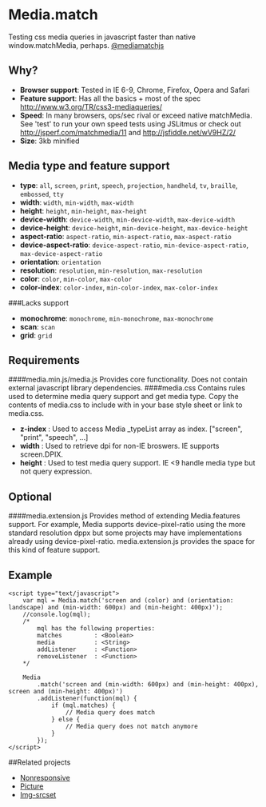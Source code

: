 Media.match
===========

Testing css media queries in javascript faster than native window.matchMedia, perhaps. [@mediamatchjs](https://twitter.com/mediamatchjs)

Why?
---
* **Browser support**: Tested in IE 6-9, Chrome, Firefox, Opera and Safari
* **Feature support**: Has all the basics + most of the spec http://www.w3.org/TR/css3-mediaqueries/
* **Speed**: In many browsers, ops/sec rival or exceed native matchMedia. See 'test' to run your own speed tests using JSLitmus or check out http://jsperf.com/matchmedia/11 and http://jsfiddle.net/wV9HZ/2/
* **Size**: 3kb minified

Media type and feature support
---
* **type**:                 `all`, `screen`, `print`, `speech`, `projection`, `handheld`, `tv`, `braille`, `embossed`, `tty`
* **width**:                `width`, `min-width`, `max-width`
* **height**:               `height`, `min-height`, `max-height`
* **device-width**:         `device-width`, `min-device-width`, `max-device-width`
* **device-height**:        `device-height`, `min-device-height`, `max-device-height`
* **aspect-ratio**:         `aspect-ratio`, `min-aspect-ratio`, `max-aspect-ratio`
* **device-aspect-ratio**:  `device-aspect-ratio`, `min-device-aspect-ratio`, `max-device-aspect-ratio`
* **orientation**:          `orientation`
* **resolution**:           `resolution`, `min-resolution`, `max-resolution`
* **color**:                `color`, `min-color`, `max-color`
* **color-index**:          `color-index`, `min-color-index`, `max-color-index`

###Lacks support
* **monochrome**:           `monochrome`, `min-monochrome`, `max-monochrome`
* **scan**: `scan`
* **grid**: `grid`

Requirements
---
####media.min.js/media.js
Provides core functionality. Does not contain external javascript library dependencies.
####media.css
Contains rules used to determine media query support and get media type. Copy the contents of media.css to include with in your base style sheet or link to media.css.
* **z-index** : Used to access Media _typeList array as index. ["screen", "print", "speech", ...]
* **width**   : Used to retrieve dpi for non-IE broswers. IE supports screen.DPIX.
* **height**  : Used to test media query support. IE <9 handle media type but not query expression.

Optional
---
####media.extension.js
Provides method of extending Media.features support. For example, Media supports device-pixel-ratio using the more standard resolution dppx but some projects may have implementations already using device-pixel-ratio. media.extension.js provides the space for this kind of feature support.  

Example
---
```
<script type="text/javascript">
    var mql = Media.match('screen and (color) and (orientation: landscape) and (min-width: 600px) and (min-height: 400px)');
    //console.log(mql);
    /*
        mql has the following properties:
        matches         : <Boolean>
        media           : <String>
        addListener     : <Function>
        removeListener  : <Function>
    */
    
    Media
        .match('screen and (min-width: 600px) and (min-height: 400px), screen and (min-height: 400px)')
        .addListener(function(mql) {
            if (mql.matches) {
                // Media query does match
            } else {
                // Media query does not match anymore
            }
        });
</script>
```
##Related projects
* [Nonresponsive](https://github.com/weblinc/nonresponsive)
* [Picture](https://github.com/weblinc/picture)
* [Img-srcset](https://github.com/weblinc/img-srcset)
